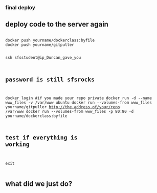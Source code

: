 <h2 style="position: relative; bottom: 430px;">Lab 17</h2>

<section>
<h3>final deploy</h3>
</section>

<section>
<h2>deploy code to the server again</h2>
<pre><code data-trim contenteditable>
docker push yourname/dockerclass:byfile
docker push yourname/gitpuller

ssh sfsstudent@ip_Duncan_gave_you
# password is still sfsrocks

docker login #if you made your repo private
docker run -d --name www_files -v /var/www ubuntu
docker run --volumes-from www_files yourname/gitpuller http://the.address.of/your/repo /var/www
docker run --volumes-from www_files -p 80:80 -d yourname/dockerclass:byfile
# test if everything is working

exit
</code></pre>
</section>

<section>
<h2>what did we just do?</h2>
<ul>
</ul>
</section>

